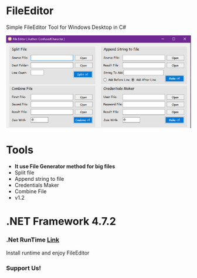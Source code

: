 # FileEditor
 Simple FileEditor Tool for Windows Desktop in C#
 
 ![alt text](https://raw.githubusercontent.com/ConfusedCharacter/FileEditor/main/screenshot/shot.jpg?token=GHSAT0AAAAAAB434ULXE2SVL65ZRJFD4VLYY6CYF7A)

# Tools
* **It use File Generator method for big files**
* Split file
* Append string to file
* Credentials Maker
* Combine File
* v1.2

# .NET Framework 4.7.2

### .Net RunTime [Link](https://dotnet.microsoft.com/en-us/download/dotnet/7.0)

Install runtime and enjoy FileEditor

### Support Us!
